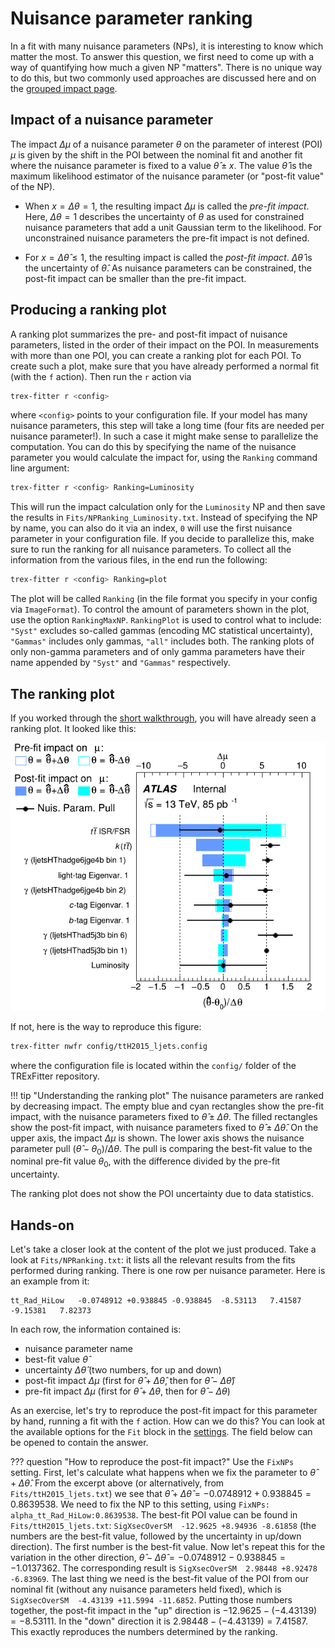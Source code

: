 # Nuisance parameter ranking

In a fit with many nuisance parameters (NPs), it is interesting to know which matter the most.
To answer this question, we first need to come up with a way of quantifying how much a given NP "matters".
There is no unique way to do this, but two commonly used approaches are discussed here and on the [grouped impact page](GroupedImpact.md).

## Impact of a nuisance parameter

The impact $\Delta \mu$ of a nuisance parameter $\theta$ on the parameter of interest (POI) $\mu$ is given by the shift in the POI between the nominal fit and another fit where the nuisance parameter is fixed to a value $\hat{\theta} \pm x$.
The value $\hat{\theta}$ is the maximum likelihood estimator of the nuisance parameter (or "post-fit value" of the NP).

- When $x=\Delta \theta = 1$, the resulting impact $\Delta \mu$ is called the *pre-fit impact*.
Here, $\Delta \theta = 1$ describes the uncertainty of $\theta$ as used for constrained nuisance parameters that add a unit Gaussian term to the likelihood.
For unconstrained nuisance parameters the pre-fit impact is not defined.

- For $x=\Delta \hat{\theta} \leq 1$, the resulting impact is called the *post-fit impact*.
$\Delta \hat{\theta}$ is the uncertainty of $\hat{\theta}$.
As nuisance parameters can be constrained, the post-fit impact can be smaller than the pre-fit impact.

## Producing a ranking plot

A ranking plot summarizes the pre- and post-fit impact of nuisance parameters, listed in the order of their impact on the POI.
In measurements with more than one POI, you can create a ranking plot for each POI.
To create such a plot, make sure that you have already performed a normal fit (with the `f` action).
Then run the `r` action via

```bash
trex-fitter r <config>
```

where `<config>` points to your configuration file.
If your model has many nuisance parameters, this step will take a long time (four fits are needed per nuisance parameter!).
In such a case it might make sense to parallelize the computation.
You can do this by specifying the name of the nuisance parameter you would calculate the impact for, using the `Ranking` command line argument:

```bash
trex-fitter r <config> Ranking=Luminosity
```

This will run the impact calculation only for the `Luminosity` NP and then save the results in `Fits/NPRanking_Luminosity.txt`.
Instead of specifying the NP by name, you can also do it via an index, `0` will use the first nuisance parameter in your configuration file.
If you decide to parallelize this, make sure to run the ranking for all nuisance parameters.
To collect all the information from the various files, in the end run the following:

```bash
trex-fitter r <config> Ranking=plot
```

The plot will be called `Ranking` (in the file format you specify in your config via `ImageFormat`).
To control the amount of parameters shown in the plot, use the option `RankingMaxNP`.
`RankingPlot` is used to control what to include: `"Syst"` excludes so-called gammas (encoding MC statistical uncertainty), `"Gammas"` includes only gammas, `"all"` includes both.
The ranking plots of only non-gamma parameters and of only gamma parameters have their name appended by `"Syst"` and `"Gammas"` respectively.

## The ranking plot

If you worked through the [short walkthrough](../short_walkthrough.md), you will have already seen a ranking plot.
It looked like this:

![ranking plot](img/Ranking.png)

If not, here is the way to reproduce this figure:

```bash
trex-fitter nwfr config/ttH2015_ljets.config
```

where the configuration file is located within the `config/` folder of the TRExFitter repository.

!!! tip "Understanding the ranking plot"
    The nuisance parameters are ranked by decreasing impact.
    The empty blue and cyan rectangles show the pre-fit impact, with the nuisance parameters fixed to $\hat{\theta} \pm \Delta \theta$.
    The filled rectangles show the post-fit impact, with nuisance parameters fixed to $\hat{\theta} \pm \Delta \hat{\theta}$.
    On the upper axis, the impact $\Delta \mu$ is shown.
    The lower axis shows the nuisance parameter pull $(\hat{\theta} - \theta_0) / \Delta \theta$.
    The pull is comparing the best-fit value to the nominal pre-fit value $\theta_0$, with the difference divided by the pre-fit uncertainty.

The ranking plot does not show the POI uncertainty due to data statistics.

## Hands-on

Let's take a closer look at the content of the plot we just produced.
Take a look at `Fits/NPRanking.txt`: it lists all the relevant results from the fits performed during ranking.
There is one row per nuisance parameter.
Here is an example from it:

```
tt_Rad_HiLow   -0.0748912 +0.938845 -0.938845  -8.53113   7.41587  -9.15381   7.82373
```

In each row, the information contained is:

- nuisance parameter name
- best-fit value $\hat{\theta}$
- uncertainty $\Delta \hat{\theta}$ (two numbers, for up and down)
- post-fit impact $\Delta \mu$ (first for $\hat{\theta} + \Delta \hat{\theta}$, then for $\hat{\theta} - \Delta \hat{\theta}$)
- pre-fit impact $\Delta \mu$ (first for $\hat{\theta} + \Delta \theta$, then for $\hat{\theta} - \Delta \theta$)

As an exercise, let's try to reproduce the post-fit impact for this parameter by hand, running a fit with the `f` action.
How can we do this?
You can look at the available options for the `Fit` block in the [settings](../settings.md#fit-block-settings).
The field below can be opened to contain the answer.

??? question "How to reproduce the post-fit impact?"
    Use the `FixNPs` setting.
    First, let's calculate what happens when we fix the parameter to $\hat{\theta} + \Delta \hat{\theta}$.
    From the excerpt above (or alternatively, from `Fits/ttH2015_ljets.txt`) we see that $\hat{\theta} + \Delta \hat{\theta} = -0.0748912 + 0.938845 = 0.8639538$.
    We need to fix the NP to this setting, using `FixNPs: alpha_tt_Rad_HiLow:0.8639538`.
    The best-fit POI value can be found in `Fits/ttH2015_ljets.txt`: `SigXsecOverSM  -12.9625 +8.94936 -8.61858` (the numbers are the best-fit value, followed by the uncertainty in up/down direction).
    The first number is the best-fit value.
    Now let's repeat this for the variation in the other direction, $\hat{\theta} - \Delta \hat{\theta} = -0.0748912 - 0.938845 = -1.0137362$.
    The corresponding result is `SigXsecOverSM  2.98448 +8.92478 -6.83969`.
    The last thing we need is the best-fit value of the POI from our nominal fit (without any nuisance parameters held fixed), which is `SigXsecOverSM  -4.43139 +11.5994 -11.6852`.
    Putting those numbers together, the post-fit impact in the "up" direction is $-12.9625 - (-4.43139) = -8.53111$.
    In the "down" direction it is $2.98448 - (-4.43139) = 7.41587$.
    This exactly reproduces the numbers determined by the ranking.
